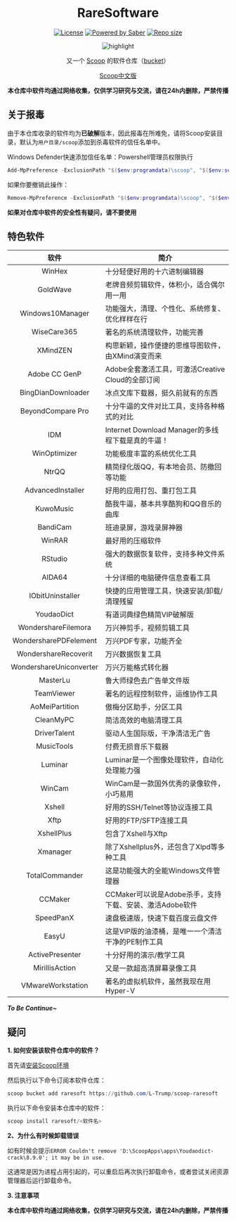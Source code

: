 <div align="center">
    <h1 align="center">RareSoftware</h1>
    <p align="center">
        <a href="https://github.com/h404bi/dorado/blob/master/LICENSE"><img src="https://img.shields.io/github/license/l-trump/scoop-raresoft.svg?style=flat-square" alt="License"></a>
        <a href="https://www.microsoft.com/en-us/windows"><img src="https://img.shields.io/badge/Target-Windows%2010-0067B8.svg?style=flat-square" alt="Powered by Saber" /></a>
        <a href="https://github.com/l-trump/scoop-raresoft"><img src="https://img.shields.io/github/repo-size/l-trump/scoop-raresoft.svg?style=flat-square" alt="Repo size"></a>
    </p>
    <p align="center"><img align="center" src="https://xqhma.oss-cn-hangzhou.aliyuncs.com/image/raresoftware.gif" alt="highlight" /></p>
    <p align="center">
        又一个 <a href="https://github.com/lukesampson/scoop">Scoop</a> 的软件仓库（<a href="https://github.com/lukesampson/scoop/wiki/Buckets">bucket</a>）
    </p>
    <p align="center">
        <a href="https://github.com/L-Trump/Scoop-CHS">Scoop中文版</a>
    </p>
    <p align="center">
        <strong>本仓库中软件均通过网络收集，仅供学习研究与交流，请在24h内删除，严禁传播</strong>
    </p>
</div>


关于报毒
-----

由于本仓库收录的软件均为**已破解**版本，因此报毒在所难免，请将Scoop安装目录，默认为`用户目录/scoop`添加到杀毒软件的信任名单中。

Windows Defender快速添加信任名单：Powershell管理员权限执行

```powershell
Add-MpPreference -ExclusionPath "$($env:programdata)\scoop", "$($env:scoop)"
```

如果你要撤销此操作：

```powershell
Remove-MpPreference -ExclusionPath "$($env:programdata)\scoop", "$($env:scoop)"
```

**如果对仓库中软件的安全性有疑问，请不要使用**

特色软件
------------

| 软件 | 简介 |
|:--------:|-------------|
| WinHex | 十分轻便好用的十六进制编辑器 |
| GoldWave | 老牌音频剪辑软件，体积小，适合偶尔用一用 |
| Windows10Manager | 功能强大，清理、个性化、系统修复、优化样样在行    |
| WiseCare365 | 著名的系统清理软件，功能完善 |
| XMindZEN | 构思新颖，操作便捷的思维导图软件，由XMind演变而来 |
| Adobe CC GenP | Adobe全套激活工具，可激活Creative Cloud的全部订阅 |
| BingDianDownloader | 冰点文库下载器，挺久前就有的东西 |
| BeyondCompare Pro| 十分牛逼的文件对比工具，支持各种格式的对比 |
| IDM | Internet Download Manager的多线程下载是真的牛逼！|
| WinOptimizer | 功能极度丰富的系统优化工具 |
| NtrQQ | 精简绿化版QQ，有本地会员、防撤回等功能 |
| AdvancedInstaller | 好用的应用打包、重打包工具 |
| KuwoMusic | 酷我牛逼，基本共享酷狗和QQ音乐的曲库 |
| BandiCam | 班迪录屏，游戏录屏神器 |
| WinRAR | 最好用的压缩软件 |
| RStudio | 强大的数据恢复软件，支持多种文件系统 |
| AIDA64 | 十分详细的电脑硬件信息查看工具 |
| IObitUninstaller | 快捷的应用管理工具，快速安装/卸载/清理残留 |
| YoudaoDict | 有道词典绿色精简VIP破解版 |
| WondershareFilemora | 万兴神剪手，视频剪辑工具 |
| WondersharePDFelement| 万兴PDF专家，功能齐全 |
| WondershareRecoverit | 万兴数据恢复工具 |
| WondershareUniconverter | 万兴万能格式转化器 |
| MasterLu | 鲁大师绿色去广告单文件版 |
| TeamViewer | 著名的远程控制软件，运维协作工具 |
| AoMeiPartition | 傲梅分区助手，分区工具 |
| CleanMyPC | 简洁高效的电脑清理工具 |
| DriverTalent | 驱动人生国际版，干净清洁无广告 |
| MusicTools | 付费无损音乐下载器 |
| Luminar | Luminar是一个图像处理软件，自动化处理能力强 |
| WinCam | WinCam是一款国外优秀的录像软件，小巧易用 |
| Xshell | 好用的SSH/Telnet等协议连接工具 |
| Xftp | 好用的FTP/SFTP连接工具 |
| XshellPlus | 包含了Xshell与Xftp |
| Xmanager | 除了Xshellplus外，还包含了Xlpd等多种工具 |
| TotalCommander | 这是功能强大的全能Windows文件管理器 |
| CCMaker | CCMaker可以说是Adobe杀手，支持下载、安装、激活Adobe软件 |
| SpeedPanX | 速盘极速版，快速下载百度云盘文件 |
| EasyU | 这是VIP版的油漆桶，是唯一一个清洁干净的PE制作工具 |
| ActivePresenter | 十分好用的演示/教学工具 |
| MirillisAction | 又是一款超高清屏幕录像工具 |
| VMwareWorkstation | 著名的虚拟机软件，虽然我现在用Hyper-V |

***To Be Continue~***

疑问
-----

**1. 如何安装该软件仓库中的软件？**

首先请[安装Scoop环境](https://blog.xqh.ma/_posts/2020-03-09-Windows%E5%8C%85%E7%AE%A1%E7%90%86%E5%99%A8-Scoop%E7%9A%84%E5%AE%89%E8%A3%85%E4%B8%8E%E4%BD%BF%E7%94%A8&%E5%B8%B8%E7%94%A8%E8%BD%AF%E4%BB%B6%E6%8E%A8%E8%8D%90/)

然后执行以下命令订阅本软件仓库：

``` powershell
scoop bucket add raresoft https://github.com/L-Trump/scoop-raresoft
```

执行以下命令安装本仓库中的软件：

``` powershell
scoop install raresoft/<软件名>
```

**2、为什么有时候卸载错误**

如有时候会提示```ERROR Couldn't remove 'D:\ScoopApps\apps\Youdaodict-crack\8.9.0'; it may be in use.```

这通常是因为进程占用引起的，可以重启后再次执行卸载命令，或者尝试关闭资源管理器后运行卸载命令。

**3. 注意事项**

**本仓库中软件均通过网络收集，仅供学习研究与交流，请在24h内删除，严禁传播**
